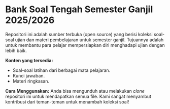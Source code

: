 # Bank Soal Tengah Semester Ganjil 2025/2026

Repositori ini adalah sumber terbuka (open source) yang berisi koleksi soal-soal ujian dan materi pembelajaran untuk semester ganjil.
Tujuannya adalah untuk membantu para pelajar mempersiapkan diri menghadapi ujian dengan lebih baik.

**Konten yang tersedia:**
- Soal-soal latihan dari berbagai mata pelajaran.
- Kunci jawaban.
- Materi ringkasan.

**Cara Menggunakan:**
Anda bisa mengunduh atau melakukan *clone* repositori ini untuk mendapatkan semua file.
Kami sangat menyambut kontribusi dari teman-teman untuk menambah koleksi soal!
